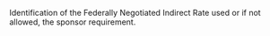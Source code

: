 Identification of the Federally Negotiated Indirect Rate used or if not allowed, the sponsor requirement.
